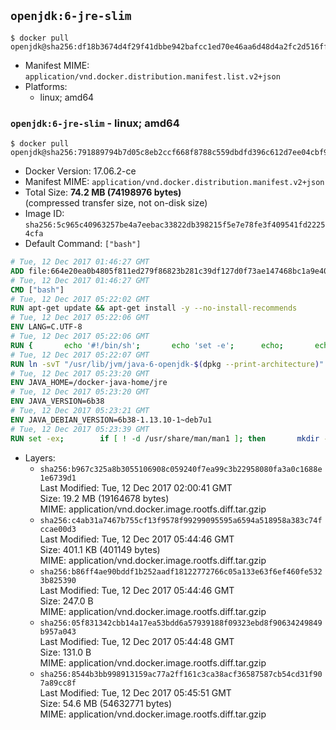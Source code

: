 ## `openjdk:6-jre-slim`

```console
$ docker pull openjdk@sha256:df18b3674d4f29f41dbbe942bafcc1ed70e46aa6d48d4a2fc2d516ffaa73ec0a
```

-	Manifest MIME: `application/vnd.docker.distribution.manifest.list.v2+json`
-	Platforms:
	-	linux; amd64

### `openjdk:6-jre-slim` - linux; amd64

```console
$ docker pull openjdk@sha256:791889794b7d05c8eb2ccf668f8788c559dbdfd396c612d7ee04cbf941ad7dc1
```

-	Docker Version: 17.06.2-ce
-	Manifest MIME: `application/vnd.docker.distribution.manifest.v2+json`
-	Total Size: **74.2 MB (74198976 bytes)**  
	(compressed transfer size, not on-disk size)
-	Image ID: `sha256:5c965c40963257be4a7eebac33822db398215f5e7e78fe3f409541fd22254cfa`
-	Default Command: `["bash"]`

```dockerfile
# Tue, 12 Dec 2017 01:46:27 GMT
ADD file:664e20ea0b4805f811ed279f86823b281c39df127d0f73ae147468bc1a9e4020 in / 
# Tue, 12 Dec 2017 01:46:27 GMT
CMD ["bash"]
# Tue, 12 Dec 2017 05:22:02 GMT
RUN apt-get update && apt-get install -y --no-install-recommends 		bzip2 		unzip 		xz-utils 	&& rm -rf /var/lib/apt/lists/*
# Tue, 12 Dec 2017 05:22:06 GMT
ENV LANG=C.UTF-8
# Tue, 12 Dec 2017 05:22:06 GMT
RUN { 		echo '#!/bin/sh'; 		echo 'set -e'; 		echo; 		echo 'dirname "$(dirname "$(readlink -f "$(which javac || which java)")")"'; 	} > /usr/local/bin/docker-java-home 	&& chmod +x /usr/local/bin/docker-java-home
# Tue, 12 Dec 2017 05:22:07 GMT
RUN ln -svT "/usr/lib/jvm/java-6-openjdk-$(dpkg --print-architecture)" /docker-java-home
# Tue, 12 Dec 2017 05:23:20 GMT
ENV JAVA_HOME=/docker-java-home/jre
# Tue, 12 Dec 2017 05:23:20 GMT
ENV JAVA_VERSION=6b38
# Tue, 12 Dec 2017 05:23:21 GMT
ENV JAVA_DEBIAN_VERSION=6b38-1.13.10-1~deb7u1
# Tue, 12 Dec 2017 05:23:39 GMT
RUN set -ex; 		if [ ! -d /usr/share/man/man1 ]; then 		mkdir -p /usr/share/man/man1; 	fi; 		apt-get update; 	apt-get install -y 		openjdk-6-jre-headless="$JAVA_DEBIAN_VERSION" 	; 	rm -rf /var/lib/apt/lists/*; 		[ "$(readlink -f "$JAVA_HOME")" = "$(docker-java-home)" ]; 		update-alternatives --get-selections | awk -v home="$(readlink -f "$JAVA_HOME")" 'index($3, home) == 1 { $2 = "manual"; print | "update-alternatives --set-selections" }'; 	update-alternatives --query java | grep -q 'Status: manual'
```

-	Layers:
	-	`sha256:b967c325a8b3055106908c059240f7ea99c3b22958080fa3a0c1688e1e6739d1`  
		Last Modified: Tue, 12 Dec 2017 02:00:41 GMT  
		Size: 19.2 MB (19164678 bytes)  
		MIME: application/vnd.docker.image.rootfs.diff.tar.gzip
	-	`sha256:c4ab31a7467b755cf13f9578f99299095595a6594a518958a383c74fccae00d3`  
		Last Modified: Tue, 12 Dec 2017 05:44:46 GMT  
		Size: 401.1 KB (401149 bytes)  
		MIME: application/vnd.docker.image.rootfs.diff.tar.gzip
	-	`sha256:b86ff4ae90bddf1b252aadf18122772766c05a133e63f6ef460fe5323b825390`  
		Last Modified: Tue, 12 Dec 2017 05:44:46 GMT  
		Size: 247.0 B  
		MIME: application/vnd.docker.image.rootfs.diff.tar.gzip
	-	`sha256:05f831342cbb14a17ea53bdd6a57939188f09323ebd8f90634249849b957a043`  
		Last Modified: Tue, 12 Dec 2017 05:44:48 GMT  
		Size: 131.0 B  
		MIME: application/vnd.docker.image.rootfs.diff.tar.gzip
	-	`sha256:8544b3bb998913159ac77a2ff161c3ca38acf36587587cb54cd31f907a89cc8f`  
		Last Modified: Tue, 12 Dec 2017 05:45:51 GMT  
		Size: 54.6 MB (54632771 bytes)  
		MIME: application/vnd.docker.image.rootfs.diff.tar.gzip
